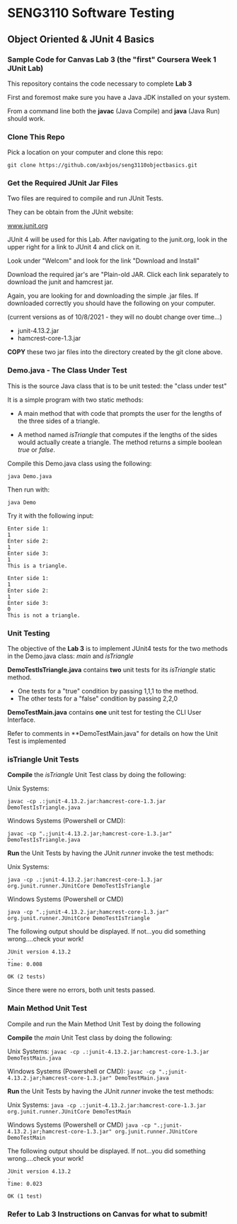 # SENG3110 Software Testing

## Object Oriented & JUnit 4 Basics

### Sample Code for Canvas Lab 3 (the "first" Coursera Week 1 JUnit Lab)

This repository contains the code necessary to complete **Lab 3**

First and foremost make sure you have a Java JDK installed on your system.

From a command line both the **javac** (Java Compile) and **java** (Java Run) should work.

### Clone This Repo

Pick a location on your computer and clone this repo:

``` git clone https://github.com/axbjos/seng3110objectbasics.git ```

### Get the Required JUnit Jar Files

Two files are required to compile and run JUnit Tests.

They can be obtain from the JUnit website:

www.junit.org

JUnit 4 will be used for this Lab.  After navigating to the junit.org, look in the upper right for a link to JUnit 4 and click on it.

Look under "Welcom" and look for the link "Download and Install"

Download the required jar's are "Plain-old JAR.  Click each link separately to download the junit and hamcrest jar.

Again, you are looking for and downloading the simple .jar files.  If downloaded correctly you should have the following on your computer.

(current versions as of 10/8/2021 - they will no doubt change over time...)

- junit-4.13.2.jar
- hamcrest-core-1.3.jar

**COPY** these two jar files into the directory created by the git clone above.  

### Demo.java - The Class Under Test

This is the source Java class that is to be unit tested:  the "class under test"

It is a simple program with two static methods:

- A main method that with code that prompts the user for the lengths of the three sides of a triangle.  

- A method named *isTriangle* that computes if the lengths of the sides would actually create a triangle.  The method returns a simple boolean *true* or *false*.

Compile this Demo.java class using the following:

``` java Demo.java ```

Then run with:

``` java Demo ```

Try it with the following input:

```  
Enter side 1:
1
Enter side 2:
1
Enter side 3:
1
This is a triangle. 
```

```  
Enter side 1:
1
Enter side 2:
1
Enter side 3:
0
This is not a triangle. 
```

### Unit Testing

The objective of the **Lab 3** is to implement JUnit4 tests for the two methods in the Demo.java class: *main* and *isTriangle*

**DemoTestIsTriangle.java** contains **two** unit tests for its *isTriangle* static method.

- One tests for a "true" condition by passing 1,1,1 to the method.
- The other tests for a "false" condition by passing 2,2,0

**DemoTestMain.java** contains **one** unit test for testing the CLI User Interface.

Refer to comments in **DemoTestMain.java" for details on how the Unit Test is implemented

### isTriangle Unit Tests

**Compile** the *isTriangle* Unit Test class by doing the following:

Unix Systems:

``` javac -cp .:junit-4.13.2.jar:hamcrest-core-1.3.jar DemoTestIsTriangle.java ```

Windows Systems (Powershell or CMD):

``` javac -cp ".;junit-4.13.2.jar;hamcrest-core-1.3.jar" DemoTestIsTriangle.java ```

**Run** the Unit Tests by having the JUnit *runner* invoke the test methods:

Unix Systems:

``` java -cp .:junit-4.13.2.jar:hamcrest-core-1.3.jar org.junit.runner.JUnitCore DemoTestIsTriangle ```

Windows Systems (Powershell or CMD)

``` java -cp ".;junit-4.13.2.jar;hamcrest-core-1.3.jar" org.junit.runner.JUnitCore DemoTestIsTriangle ```

The following output should be displayed.  If not...you did something wrong....check your work!

```
JUnit version 4.13.2
..
Time: 0.008

OK (2 tests)
```

Since there were no errors, both unit tests passed.

### Main Method Unit Test

Compile and run the Main Method Unit Test by doing the following

**Compile** the *main* Unit Test class by doing the following:

Unix Systems:
``` javac -cp .:junit-4.13.2.jar:hamcrest-core-1.3.jar DemoTestMain.java ```

Windows Systems (Powershell or CMD):
``` javac -cp ".;junit-4.13.2.jar;hamcrest-core-1.3.jar" DemoTestMain.java ```

**Run** the Unit Tests by having the JUnit *runner* invoke the test methods:

Unix Systems:
``` java -cp .:junit-4.13.2.jar:hamcrest-core-1.3.jar org.junit.runner.JUnitCore DemoTestMain ```

Windows Systems (Powershell or CMD)
``` java -cp ".;junit-4.13.2.jar;hamcrest-core-1.3.jar" org.junit.runner.JUnitCore DemoTestMain ```

The following output should be displayed.  If not...you did something wrong....check your work!

```
JUnit version 4.13.2
.
Time: 0.023

OK (1 test)
```

### Refer to Lab 3 Instructions on Canvas for what to submit!


